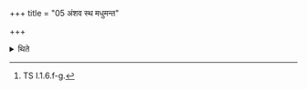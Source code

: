 +++
title = "05 अंशव स्थ मधुमन्त"

+++

<details><summary>थिते</summary>

5. With aṁśava stha madhumantaḥ having addressed the rice-grains, having recited devasya tvā...[^1], with agnaye juṣtamadhivapāmi he pours the rice-grains on the lower stone in accordance with the deity,--thrice with the formula; once silently (without any formula).


[^1]: TS I.1.6.f-g.
</details>

